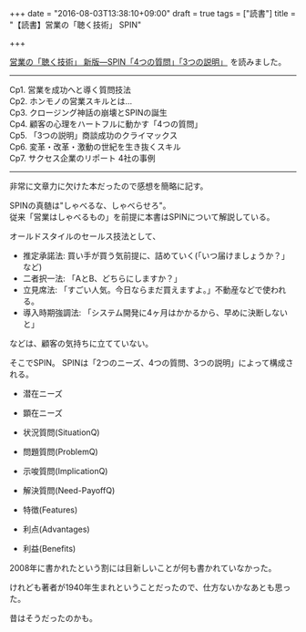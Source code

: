 +++
date = "2016-08-03T13:38:10+09:00"
draft = true
tags = ["読書"]
title = "【読書】営業の「聴く技術」 SPIN"

+++

<a  href="https://www.amazon.co.jp/gp/product/447808260X/ref=as_li_qf_sp_asin_tl?ie=UTF8&camp=247&creative=1211&creativeASIN=447808260X&linkCode=as2&tag=kotazi-22">営業の「聴く技術」 新版―SPIN「4つの質問」「3つの説明」</a><img src="http://ir-jp.amazon-adsystem.com/e/ir?t=kotazi-22&l=as2&o=9&a=447808260X" width="1" height="1" border="0" alt="" style="border:none !important; margin:0px !important;" />
を読みました。

<hr>

Cp1. 営業を成功へと導く質問技法  
Cp2. ホンモノの営業スキルとは...  
Cp3. クロージング神話の崩壊とSPINの誕生  
Cp4. 顧客の心理をハートフルに動かす「4つの質問」  
Cp5. 「3つの説明」商談成功のクライマックス  
Cp6. 変革・改革・激動の世紀を生き抜くスキル  
Cp7. サクセス企業のリポート 4社の事例

<hr>

非常に文章力に欠けた本だったので感想を簡略に記す。

SPINの真髄は"しゃべるな、しゃべらせろ"。  
従来「営業はしゃべるもの」を前提に本書はSPINについて解説している。

オールドスタイルのセールス技法として、

- 推定承諾法: 買い手が買う気前提に、詰めていく(「いつ届けましょうか？」など)
- 二者択一法: 「AとB、どちらにしますか？」
- 立見席法: 「すごい人気。今日ならまだ買えますよ。」不動産などで使われる。
- 導入時期強調法: 「システム開発に4ヶ月はかかるから、早めに決断しないと」

などは、顧客の気持ちに立てていない。

そこでSPIN。
SPINは「2つのニーズ、4つの質問、3つの説明」によって構成される。

- 潜在ニーズ
- 顕在ニーズ

- 状況質問(SituationQ)
- 問題質問(ProblemQ)
- 示唆質問(ImplicationQ)
- 解決質問(Need-PayoffQ)

- 特徴(Features)
- 利点(Advantages)
- 利益(Benefits)

2008年に書かれたという割には目新しいことが何も書かれていなかった。

けれども著者が1940年生まれということだったので、仕方ないかなあとも思った。

昔はそうだったのかも。
